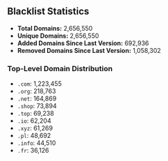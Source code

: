 ## Blacklist Statistics

- **Total Domains:** 2,656,550
- **Unique Domains:** 2,656,550
- **Added Domains Since Last Version:** 692,936
- **Removed Domains Since Last Version:** 1,058,302

### Top-Level Domain Distribution

-  `.com`: 1,223,455
-  `.org`: 218,763
-  `.net`: 164,869
-  `.shop`: 73,894
-  `.top`: 69,238
-  `.io`: 62,204
-  `.xyz`: 61,269
-  `.pl`: 48,692
-  `.info`: 44,510
-  `.fr`: 36,126
